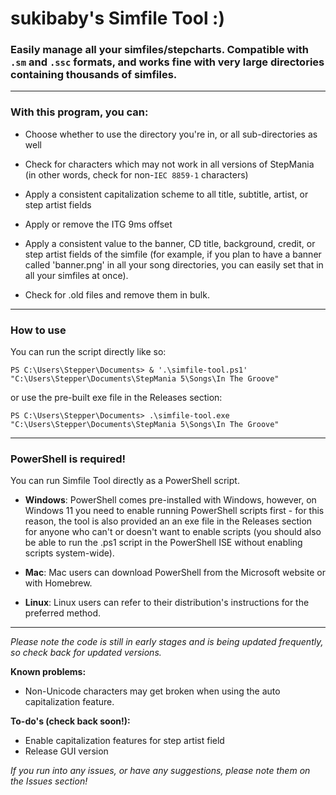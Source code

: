 
# sukibaby's Simfile Tool :)

  

### Easily manage all your simfiles/stepcharts. Compatible with `.sm` and `.ssc` formats, and works fine with very large directories containing thousands of simfiles.

  -----

### With this program, you can:

- Choose whether to use the directory you're in, or all sub-directories as well

- Check for characters which may not work in all versions of StepMania (in other words, check for non-`IEC 8859-1` characters)

- Apply a consistent capitalization scheme to all title, subtitle, artist, or step artist fields

- Apply or remove the ITG 9ms offset

- Apply a consistent value to the banner, CD title, background, credit, or step artist fields of the simfile (for example, if you plan to have a banner called 'banner.png' in all your song directories, you can easily set that in all your simfiles at once).

- Check for .old files and remove them in bulk.


------
### How to use
 
 You can run the script directly like so:

 

`PS C:\Users\Stepper\Documents> & '.\simfile-tool.ps1' "C:\Users\Stepper\Documents\StepMania 5\Songs\In The Groove"`

 

or use the pre-built exe file in the Releases section:

 

`PS C:\Users\Stepper\Documents> .\simfile-tool.exe "C:\Users\Stepper\Documents\StepMania 5\Songs\In The Groove"`

-----

### PowerShell is required!
You can run Simfile Tool directly as a PowerShell script. 

- **Windows**: PowerShell comes pre-installed with Windows, however, on Windows 11 you need to enable running PowerShell scripts first - for this reason, the tool is also provided an an exe file in the Releases section for anyone who can't or doesn't want to enable scripts (you should also be able to run the .ps1 script in the PowerShell ISE without enabling scripts system-wide).

- **Mac**: Mac users can download PowerShell from the Microsoft website or with Homebrew.

- **Linux**: Linux users can refer to their distribution's instructions for the preferred method.

------

*Please note the code is still in early stages and is being updated frequently, so check back for updated versions.*

**Known problems:**

- Non-Unicode characters may get broken when using the auto capitalization feature.

**To-do's (check back soon!):**

- Enable capitalization features for step artist field
- Release GUI version


*If you run into any issues, or have any suggestions, please note them on the Issues section!*


